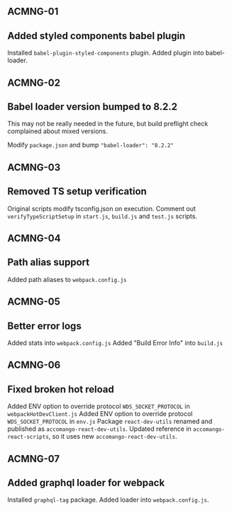 ## ACMNG-01
## Added styled components babel plugin

Installed `babel-plugin-styled-components` plugin.
Added plugin into babel-loader.


## ACMNG-02
## Babel loader version bumped to 8.2.2

This may not be really needed in the future,
but build preflight check complained about mixed versions.

Modify `package.json` and bump `"babel-loader": "8.2.2"`


## ACMNG-03
## Removed TS setup verification

Original scripts modify tsconfig.json on execution.
Comment out `verifyTypeScriptSetup` in `start.js`, `build.js` and `test.js` scripts.


## ACMNG-04
## Path alias support

Added path aliases to `webpack.config.js`


## ACMNG-05
## Better error logs

Added stats into `webpack.config.js`
Added "Build Error Info" into `build.js`


## ACMNG-06
## Fixed broken hot reload

Added ENV option to override protocol `WDS_SOCKET_PROTOCOL` in `webpackHotDevClient.js`
Added ENV option to override protocol `WDS_SOCKET_PROTOCOL` in `env.js`
Package `react-dev-utils` renamed and published as `accomango-react-dev-utils`.
Updated reference in `accomango-react-scripts`, so it uses new `accomango-react-dev-utils`.


## ACMNG-07
## Added graphql loader for webpack

Installed `graphql-tag` package.
Added loader into `webpack.config.js`.
